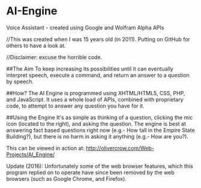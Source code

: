 # AI-Engine
Voice Assistant - created using Google and Wolfram Alpha APIs

//This was created when I was 15 years old (in 2011). Putting on GitHub for others to have a look at.

//Disclaimer: excuse the horrible code.

##The Aim
To keep increasing its possibilities until it can eventually interpret speech, execute a command, and return an answer to a question by speech.

##How?
The AI Engine is programmed using XHTML/HTML5, CSS, PHP, and JavaScript. It uses a whole load of APIs, combined with proprietary code, to attempt to answer any question you have for it.

##Using the Engine
It's as simple as thinking of a question, clicking the mic icon (located to the right), and asking the question. The engine is best at answering fact based questions right now (e.g.- How tall in the Empire State Building?), but there is no harm in asking it anything (e.g.- How are you?).

This can be viewed in action at: http://olivercrow.com/Web-Projects/AI_Engine/

Update (2016): Unfortunately some of the web browser features, which this program replied on to operate have since been removed by the web browsers (such as Google Chrome, and Firefox).
